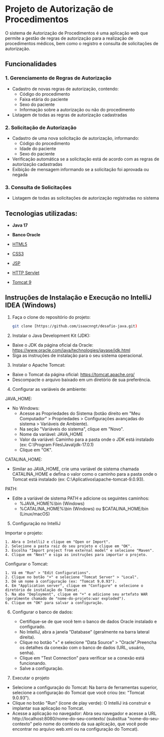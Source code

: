 
# Projeto de Autorização de Procedimentos

O sistema de Autorização de Procedimentos é uma aplicação web que permite a gestão de regras de autorização para a realização de procedimentos médicos, bem como o registro e consulta de solicitações de autorização.

## Funcionalidades

### 1. Gerenciamento de Regras de Autorização

* Cadastro de novas regras de autorização, contendo:
    * Código do procedimento
    * Faixa etária do paciente
    * Sexo do paciente
    * Informação sobre a autorização ou não do procedimento
* Listagem de todas as regras de autorização cadastradas

### 2. Solicitação de Autorização

* Cadastro de uma nova solicitação de autorização, informando:
    * Código do procedimento
    * Idade do paciente
    * Sexo do paciente
* Verificação automática se a solicitação está de acordo com as regras de autorização cadastradas
* Exibição de mensagem informando se a solicitação foi aprovada ou negada

### 3. Consulta de Solicitações

* Listagem de todas as solicitações de autorização registradas no sistema
## Tecnologias utilizadas:

* **Java 17** 
* **Banco Oracle**
* [HTML5](https://developer.mozilla.org/pt-BR/docs/Web/HTML)
* [CSS3](https://developer.mozilla.org/pt-BR/docs/Web/CSS)

* [JSP](https://docs.oracle.com/javaee/5/tutorial/doc/bnajo.html)
* [HTTP Servlet](https://docs.oracle.com/javaee/7/api/javax/servlet/http/HttpServlet.html)
* [Tomcat 9](https://tomcat.apache.org/)
## Instruções de Instalação e Execução no IntelliJ IDEA (Windows)


1. Faça o clone do repositório do projeto:

   ```bash
   git clone [https://github.com/isaacnngt/desafio-java.git)
2. Instalar o Java Development Kit (JDK):

* Baixe o JDK da página oficial da Oracle: https://www.oracle.com/java/technologies/javase/jdk.html
* Siga as instruções de instalação para o seu sistema operacional.

3. Instalar o Apache Tomcat:

* Baixe o Tomcat da página oficial: https://tomcat.apache.org/
* Descompacte o arquivo baixado em um diretório de sua preferência.

4. Configurar as variáveis de ambiente:

JAVA_HOME:

* No Windows:
    * Acesse as Propriedades do Sistema (botão direito em "Meu Computador" > Propriedades > Configurações avançadas do sistema > Variáveis de Ambiente).
    * Na seção "Variáveis do sistema", clique em "Novo".
    * Nome da variável: JAVA_HOME
    * Valor da variável: Caminho para a pasta onde o JDK está instalado (ex: C:\Program Files\Java\jdk-17.0.1)
    * Clique em "OK".

CATALINA_HOME:

* Similar ao JAVA_HOME, crie uma variável de sistema chamada CATALINA_HOME e defina o valor como o caminho para a pasta onde o Tomcat está instalado (ex: C:\Aplicativos\apache-tomcat-9.0.93).

PATH:

* Edite a variável de sistema PATH e adicione os seguintes caminhos:
    * %JAVA_HOME%\bin (Windows)
    * %CATALINA_HOME%\bin (Windows) ou $CATALINA_HOME/bin (Linux/macOS)

5. Configuração no IntelliJ

Importar o projeto:

    1. Abra o IntelliJ e clique em "Open or Import".
    2. Selecione a pasta raiz do seu projeto e clique em "OK".
    3. Escolha "Import project from external model" e selecione "Maven".
    4. Clique em "Next" e siga as instruções para importar o projeto.

Configurar o Tomcat:

    1. Vá em "Run" > "Edit Configurations".
    2. Clique no botão "+" e selecione "Tomcat Server" > "Local".
    3. Dê um nome à configuração (ex: "Tomcat 9.0.93").
    4. Em "Application server", clique em "Configure" e selecione o diretório de instalação do Tomcat.
    5. Na aba "Deployment", clique em "+" e adicione seu artefato WAR (geralmente chamado de "nome-do-projeto:war exploded").
    6. Clique em "OK" para salvar a configuração.

6. Configurar o banco de dados:

    * Certifique-se de que você tem o banco de dados Oracle instalado e configurado.
    * No IntelliJ, abra a janela "Database" (geralmente na barra lateral direita).
    * Clique no botão "+" e selecione "Data Source" > "Oracle".Preencha os detalhes da conexão com o banco de dados (URL, usuário, senha).
    * Clique em "Test Connection" para verificar se a conexão está funcionando.
    * Salve a configuração.

7. Executar o projeto

* Selecione a configuração do Tomcat: Na barra de ferramentas superior, selecione a configuração do Tomcat que você criou (ex: "Tomcat 9.0.93").
* Clique no botão "Run" (ícone de play verde): O IntelliJ irá construir e implantar sua aplicação no Tomcat.
* Acesse a aplicação no navegador: Abra seu navegador e acesse a URL http://localhost:8080/nome-do-seu-contexto/ (substitua "nome-do-seu-contexto" pelo nome do contexto da sua aplicação, que você pode encontrar no arquivo web.xml ou na configuração do Tomcat).
